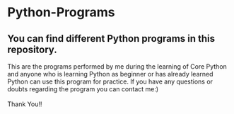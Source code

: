 # Python-Programs
## You can find different Python programs in this repository.
This are the programs performed by me during the learning of Core Python and anyone who is learning Python as beginner or has already learned Python can use this program for practice. If you have any questions or doubts regarding the program you can contact me:) 
<br></br>
Thank You!!

